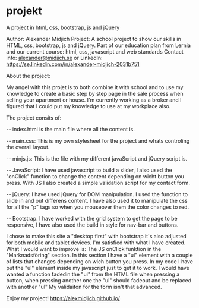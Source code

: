 # projekt
A project in html, css, bootstrap, js and jQuery

Author: Alexander Midjich
Project: A school project to show our skills in HTML, css, bootstrap, js and jQuery. Part of our education plan from Lernia and our current course: html, css, javascript and web standards
Contact info: alexander@midjich.se or LinkedIn: https://se.linkedin.com/in/alexander-midjich-2031b751

About the project:

My angel with this projet is to both combine it with school and to use my knowledge to create a basic step by step page in the sale process when selling your apartment or house. I'm currently working as a broker and I figured that I could put my knowledge to use at my workplace also.

The project consits of:
<p>-- index.html is the main file where all the content is.</p>
<p>-- main.css: This is my own stylesheet for the project and whats controling the overall layout.</p>
<p>-- minjs.js: This is the file with my different javaScript and jQuery script is.</p>
<p>-- JavaScript: I have used javascript to build a slider, I also used the "onClick" function to change the content depending on wicht button you press. With JS I also created a simple validation script for my contact form.</p>
<p>-- jQuery: I have used jQuery for DOM manipulation. I used the function to slide in and out differens content. I have also used it to manipulate the css for all the "p" tags so when you mouseover them the color changes to red.</p>
<p>-- Bootstrap: I have worked with the grid system to get the page to be responsive, I have also used the build in style for nav-bar and buttons.</p>

I chose to make this site a "desktop first" with bootstrap it's also adjusted for both mobile and tablet devices.
I'm satisfied with what I have created.
What I would want to improve is:
The JS onClick funktion in the "Marknadsföring" section. In this section I have a "ul" element with a couple of lists that changes depending on wich button you press. In my code I have put the "ul" element inside my javascript just to get it to work. I would have wanted a function fadedin the "ul" from the HTML file when pressing a button, when pressing another one the "ul" should fadeout and be replaced with another "ul"
My validaiton for the form isn't that advanced.

Enjoy my project!
https://alexmidjich.github.io/

